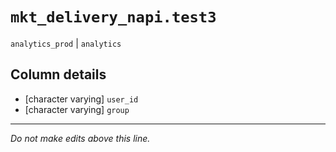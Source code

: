 # `mkt_delivery_napi.test3`
`analytics_prod` | `analytics`

## Column details
* [character varying] `user_id`
* [character varying] `group`

-------------------------------------------------------------------------------
*Do not make edits above this line.*
